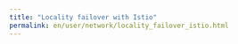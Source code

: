 ```yaml
---
title: "Locality failover with Istio"
permalink: en/user/network/locality_failover_istio.html
---
```

